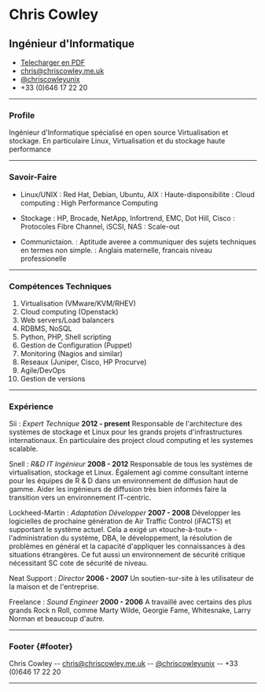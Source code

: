 # Chris Cowley
## Ingénieur d'Informatique

* [Telecharger en PDF](french.pdf)
* [chris@chriscowley.me.uk](chris@chriscowley.me.uk)  
* [@chriscowleyunix](https://twitter.com/chriscowleyunix)  
* +33 (0)646 17 22 20

------

### Profile

Ingénieur d'Informatique spécialisé en open source Virtualisation et stockage. En particulaire Linux, Virtualisation et du stockage haute performance

------

### Savoir-Faire

* Linux/UNIX
  : Red Hat, Debian, Ubuntu, AIX
  : Haute-disponsibilite
  : Cloud computing
  : High Performance Computing

* Stockage
  : HP, Brocade, NetApp, Infortrend, EMC, Dot Hill, Cisco
  : Protocoles Fibre Channel, iSCSI, NAS
  : Scale-out

* Communictaion.
  : Aptitude averee a communiquer des sujets techniques en termes non simple.
  : Anglais maternelle, francais niveau professionelle

-------

### Compétences Techniques

1. Virtualisation (VMware/KVM/RHEV)
1. Cloud computing (Openstack)
1. Web servers/Load balancers
1. RDBMS, NoSQL
1. Python, PHP, Shell scripting
1. Gestion de Configuration (Puppet)
1. Monitoring (Nagios and similar)
1. Reseaux (Juniper, Cisco, HP Procurve)
1. Agile/DevOps
1. Gestion de versions

------

### Expérience

Sii
: *Expert Technique*
  __2012 - present__
  Responsable de l'architecture des systèmes de stockage et Linux pour les grands projets d'infrastructures internationaux. En particulaire des project cloud computing et les systemes scalable.

Snell
: *R&D IT Ingénieur*
  __2008 - 2012__
  Responsable de tous les systèmes de virtualisation, stockage et Linux. Également agi comme consultant interne pour les équipes de R & D dans un environnement de diffusion haut de gamme. Aider les ingénieurs de diffusion très bien informés faire la transition vers un environnement IT-centric.
  
Lockheed-Martin
: *Adaptation Développer*
  __2007 - 2008__
  Développer les logicielles de prochaine génération de Air Traffic Control (iFACTS) et supportant le système actuel. Cela a exigé un «touche-à-tout» - l'administration du système, DBA, le développement, la résolution de problèmes en général et la capacité d'appliquer les connaissances à des situations étrangères. Ce fut aussi un environnement de sécurité critique nécessitant SC cote de sécurité de niveau.

Neat Support
: *Director*
  __2006 - 2007__
  Un soutien-sur-site à les utilisateur de la maison et de l'entreprise.
  
Freelance
: *Sound Engineer*
  __2000 - 2006__
  A travaillé avec certains des plus grands Rock n Roll, comme Marty Wilde, Georgie Fame, Whitesnake, Larry Norman et beaucoup d'autre.

------

### Footer {#footer}

Chris Cowley -- [chris@chriscowley.me.uk](chris@chriscowley.me.uk) -- [@chriscowleyunix](https://twitter.com/chriscowleyunix) -- +33 (0)646 17 22 20

------
